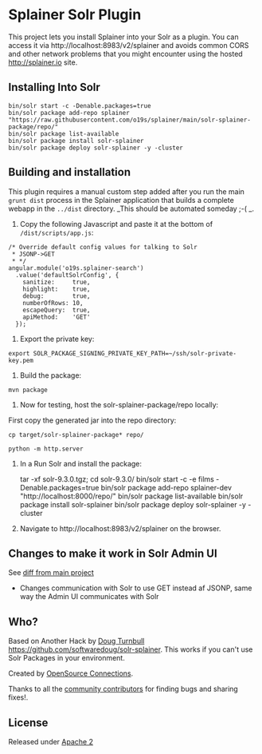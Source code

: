 # Splainer Solr Plugin

This project lets you install Splainer into your Solr as a plugin.
You can access it via http://localhost:8983/v2/splainer and avoids common CORS and other network problems that you might encounter using the hosted http://splainer.io site.

## Installing Into Solr

```
bin/solr start -c -Denable.packages=true
bin/solr package add-repo splainer "https://raw.githubusercontent.com/o19s/splainer/main/solr-splainer-package/repo/" 
bin/solr package list-available
bin/solr package install solr-splainer
bin/solr package deploy solr-splainer -y -cluster
```



## Building and installation

This plugin requires a manual custom step added after you run the main `grunt dist` process in the Splainer application that builds a complete webapp in the `../dist` directory.  _This should be automated someday ;-( _.

1. Copy the following Javascript and paste it at the bottom of `/dist/scripts/app.js`:

```
/* Override default config values for talking to Solr
 * JSONP->GET
 * */
angular.module('o19s.splainer-search')
  .value('defaultSolrConfig', {
    sanitize:     true,
    highlight:    true,
    debug:        true,
    numberOfRows: 10,
    escapeQuery:  true,
    apiMethod:    'GET'
  });
```

1. Export the private key:

```
export SOLR_PACKAGE_SIGNING_PRIVATE_KEY_PATH=~/ssh/solr-private-key.pem
```

1. Build the package:

```
mvn package
```

1. Now for testing, host the solr-splainer-package/repo locally:

First copy the generated jar into the repo directory:

```
cp target/solr-splainer-package* repo/
```

```
python -m http.server
```

1. In a Run Solr and install the package:

    tar -xf solr-9.3.0.tgz; cd solr-9.3.0/
    bin/solr start -c -e films -Denable.packages=true
    bin/solr package add-repo splainer-dev "http://localhost:8000/repo/" 
    bin/solr package list-available
    bin/solr package install solr-splainer
    bin/solr package deploy solr-splainer -y -cluster

1. Navigate to http://localhost:8983/v2/splainer on the browser.

## Changes to make it work in Solr Admin UI

See [diff from main project](https://github.com/o19s/splainer/compare/main...softwaredoug:solr-splainer:main#diff-18e01ac6a833fb1b20ffbad54f0ad8834a765e766f72cccda1e56cb942864d25R30)

* Changes communication with Solr to use GET instead af JSONP, same way the Admin UI communicates with Solr










## Who?

Based on Another Hack by [Doug Turnbull](http://softwaredoug.com) https://github.com/softwaredoug/solr-splainer.   This works if you can't use Solr Packages in your environment.

Created by [OpenSource Connections](http://opensourceconnections.com).

Thanks to all the [community contributors](https://github.com/o19s/splainer/graphs/contributors) for finding bugs and sharing fixes!.

## License

Released under [Apache 2](LICENSE.txt)
